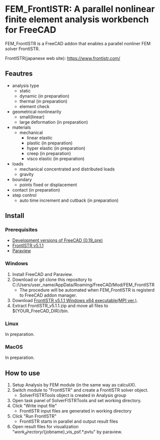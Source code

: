 # FEM_FrontISTR: A parallel nonlinear finite element analysis workbench for FreeCAD

FEM_FrontISTR is a FreeCAD addon that enables a parallel nonliner FEM solver FrontISTR.

FrontISTR(japanese web site): https://www.frontistr.com/

## Feautres

- analysis type
    - static
    - dynamic (in preparation)
    - thermal (in preparation)
    - element check
- geometrical nonlinearity
    - small(linear)
    - large deformation (in preparation)
- materials
    - mechanical
        - linear elastic
        - plastic (in preparation)
        - hyper elastic (in preparation)
        - creep (in preparation)
        - visco elastic (in preparation)
- loads
    - mechanical concentrated and distributed loads
    - gravity
- boundary
    - points fixed or displacement
- contact (in preparation)
- step control
    - auto time increment and cutback (in preparation)

## Install

### Prerequisites

- [Development versions of FreeCAD (0.19_pre)](https://github.com/FreeCAD/FreeCAD/releases/tag/0.19_pre)
- [FrontISTR v5.1.1](https://www.frontistr.com/download/)
- [Paraview](https://www.paraview.org/download/)

### Windows

1. Install FreeCAD and Paraview.
2. Download or git clone this repository to C:/Users/user_name/AppData/Roaming/FreeCAD/Mod/FEM_FrontISTR
    - The procedure will be automated when FEM_FrontISTR is registerd to FreeCAD addon manager.
3. Download [FrontISTR v5.1.1 Windows x64 executable(MPI ver.)](https://www.frontistr.com/download/link.php?release/x86_64-w64-mingw32-msmpi/FrontISTR-v5.1.1.zip).
4. Extract FrontISTR_v5.1.1.zip and move all files to ${YOUR_FreeCAD_DIR}/bin.

### Linux

In preparation.

### MacOS

In preparation.

## How to use

1. Setup Analysis by FEM module (in the same way as calculiX).
2. Switch module to "FrontISTR" and create a FrontISTR solver object.
    - SolverFISTRTools object is created in Analysis group
3. Open task panel of SolverFISTRTools and set working directory.
4. Click "Write input file"
    - FrontISTR input files are generated in working directory
5. Click "Run FrontISTR"
    - FrontISTR starts in parallel and output result files
6. Open result files for visualization "${work_directory}/${jobname}_vis_psf.*.pvtu" by paraview.



